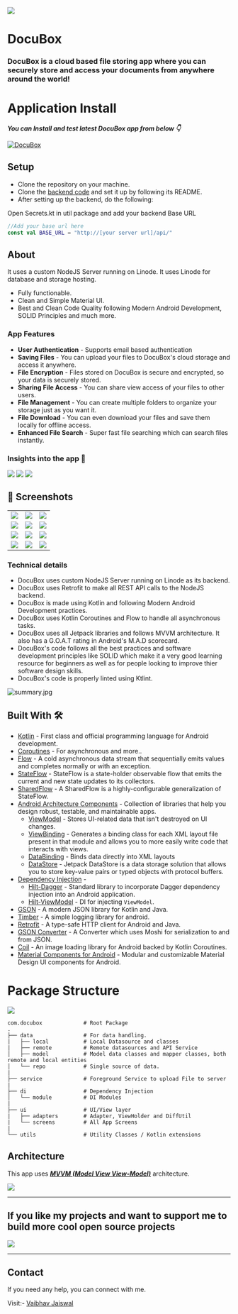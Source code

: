 ![](media/cover.png)

# **DocuBox** 

### **DocuBox** is a cloud based file storing app where you can securely store and access your documents from anywhere around the world!

<!-- # Blog ✍ -->

<!-- To know more about how I build this project, read my article on https://vaibhav2002.hashnode.dev/DocuBox-an-app-to-track-your-daily-water-intake-and-sleep-and-boost-your-work-efficiency-auth0hackathon -->

# Application Install

***You can Install and test latest DocuBox app from below 👇***

[![DocuBox](https://img.shields.io/badge/DocuBox✅-APK-red.svg?style=for-the-badge&logo=android)](https://github.com/Vaibhav2002/DocuBox-AndroidApp/releases/tag/v1.0.0)

## Setup
- Clone the repository on your machine.
- Clone the [backend code](https://github.com/ishantchauhan710/DocuBox) and set it up by following its README.
- After setting up the backend, do the following:

Open Secrets.kt in util package and add your backend Base URL

```kotlin
//Add your base url here
const val BASE_URL = "http://[your server url]/api/"
```

## About

It uses a custom NodeJS Server running on Linode. It uses Linode for database and storage hosting.

- Fully functionable. 
- Clean and Simple Material UI.
- Best and Clean Code Quality following Modern Android Development, SOLID Principles and much more.

### App Features

- **User Authentication** - Supports email based authentication
- **Saving Files** - You can upload your files to DocuBox's cloud storage and access it anywhere.
- **File Encryption** - Files stored on DocuBox is secure and encrypted, so your data is securely stored.
- **Sharing File Access** - You can share view access of your files to other users.
- **File Management** - You can create multiple folders to organize your storage just as you want it.
- **File Download** - You can even download your files and save them locally for offline access.
- **Enhanced File Search** - Super fast file searching which can search files instantly.

### Insights into the app 🔎

![](media/graphicA.png)
![](media/graphicB.png)
![](media/graphicC.png)
## 📸 Screenshots 

|   |   |   |
|---|---|---|
|![](media/screenshots/getting_started.jpg)| ![](media/screenshots/login.jpg) | ![](media/screenshots/register.jpg)
|![](media/screenshots/home.jpg) | ![](media/screenshots/document.jpg) |![](media/screenshots/shared_to_me.jpg) 
|![](media/screenshots/shared_by_you.jpg)|![](media/screenshots/profile.jpg) | ![](media/screenshots/about_us.jpg)
|![](media/screenshots/videos.jpg) | ![](media/screenshots/documents_2.jpg) | ![](media/screenshots/splash.jpg)

### Technical details 

- DocuBox uses custom NodeJS Server running on Linode as its backend.
- DocuBox uses Retrofit to make all REST API calls to the NodeJS backend.
- DocuBox is made using Kotlin and following Modern Android Development practices.
- DocuBox uses Kotlin Coroutines and Flow to handle all asynchronous tasks.
- DocuBox uses all Jetpack libraries and follows MVVM architecture. It also has a G.O.A.T rating in Android's  M.A.D scorecard.
- DocuBox's code follows all the best practices and software development principles like SOLID which make it a very good learning resource for beginners as well as for people looking to improve thier software design skills.
- DocuBox's code is properly linted using Ktlint.

![summary.jpg](media/summary.png)


## Built With 🛠
- [Kotlin](https://kotlinlang.org/) - First class and official programming language for Android development.
- [Coroutines](https://kotlinlang.org/docs/reference/coroutines-overview.html) - For asynchronous and more..
- [Flow](https://kotlin.github.io/kotlinx.coroutines/kotlinx-coroutines-core/kotlinx.coroutines.flow/-flow/) - A cold asynchronous data stream that sequentially emits values and completes normally or with an exception.
 - [StateFlow](https://developer.android.com/kotlin/flow/stateflow-and-sharedflow) - StateFlow is a state-holder observable flow that emits the current and new state updates to its collectors.
 - [SharedFlow](https://developer.android.com/kotlin/flow/stateflow-and-sharedflow) - A SharedFlow is a highly-configurable generalization of StateFlow.
- [Android Architecture Components](https://developer.android.com/topic/libraries/architecture) - Collection of libraries that help you design robust, testable, and maintainable apps.
  - [ViewModel](https://developer.android.com/topic/libraries/architecture/viewmodel) - Stores UI-related data that isn't destroyed on UI changes. 
  - [ViewBinding](https://developer.android.com/topic/libraries/view-binding) - Generates a binding class for each XML layout file present in that module and allows you to more easily write code that interacts with views.
  - [DataBinding](https://developer.android.com/topic/libraries/data-binding) - Binds data directly into XML layouts
  - [DataStore](https://developer.android.com/topic/libraries/architecture/datastore) - Jetpack DataStore is a data storage solution that allows you to store key-value pairs or typed objects with protocol buffers.
- [Dependency Injection](https://developer.android.com/training/dependency-injection) - 
  - [Hilt-Dagger](https://dagger.dev/hilt/) - Standard library to incorporate Dagger dependency injection into an Android application.
  - [Hilt-ViewModel](https://developer.android.com/training/dependency-injection/hilt-jetpack) - DI for injecting `ViewModel`.
- [GSON](https://github.com/google/gson) - A modern JSON library for Kotlin and Java.
- [Timber](https://github.com/JakeWharton/timber) - A simple logging library for android.
- [Retrofit](https://square.github.io/retrofit/) - A type-safe HTTP client for Android and Java.
- [GSON Converter](https://github.com/square/retrofit/tree/master/retrofit-converters/gson) - A Converter which uses Moshi for serialization to and from JSON.
- [Coil](https://github.com/coil-kt/coil) - An image loading library for Android backed by Kotlin Coroutines.
- [Material Components for Android](https://github.com/material-components/material-components-android) - Modular and customizable Material Design UI components for Android.

# Package Structure

![](media/package%20structure.png)
    
    com.docubox             # Root Package
    .
    ├── data                # For data handling.
    |   ├── local           # Local Datasource and classes
    |   ├── remote          # Remote datasources and API Service
    │   ├── model           # Model data classes and mapper classes, both remote and local entities
    │   └── repo            # Single source of data.
    |
    ├── service             # Foreground Service to upload File to server
    |
    ├── di                  # Dependency Injection             
    │   └── module          # DI Modules
    |
    ├── ui                  # UI/View layer
    |   ├── adapters        # Adapter, ViewHolder and DiffUtil
    |   └── screens         # All App Screens 
    |
    └── utils               # Utility Classes / Kotlin extensions


## Architecture
This app uses [***MVVM (Model View View-Model)***](https://developer.android.com/jetpack/docs/guide#recommended-app-arch) architecture.

![](media/architecture.png)
  


---

## If you like my projects and want to support me to build more cool open source projects
  
<a href="https://www.buymeacoffee.com/VaibhavJaiswal"><img src="https://img.buymeacoffee.com/button-api/?text=Buy me a coffee&emoji=&slug=VaibhavJaiswal&button_colour=FFDD00&font_colour=000000&font_family=Cookie&outline_colour=000000&coffee_colour=ffffff"></a>

---

 ## Contact
If you need any help, you can connect with me.

Visit:- [Vaibhav Jaiswal](https://vaibhavjaiswal.vercel.app/#/)
  




